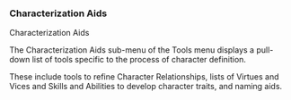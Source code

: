 ### Characterization Aids ###

Characterization Aids

The Characterization Aids sub-menu of the Tools menu displays a pull-down list of tools specific to the process of character definition.

These include tools to refine Character Relationships, lists of Virtues and Vices and Skills and Abilities to develop character traits, and naming aids.

